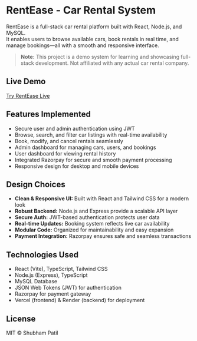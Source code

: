 # RentEase - Car Rental System

RentEase is a full-stack car rental platform built with React, Node.js, and MySQL.  
It enables users to browse available cars, book rentals in real time, and manage bookings—all with a smooth and responsive interface.

> **Note:** This project is a demo system for learning and showcasing full-stack development. Not affiliated with any actual car rental company.

## Live Demo

[Try RentEase Live](https://rent-ease-site.vercel.app/)  

## Features Implemented

- Secure user and admin authentication using JWT  
- Browse, search, and filter car listings with real-time availability  
- Book, modify, and cancel rentals seamlessly  
- Admin dashboard for managing cars, users, and bookings  
- User dashboard for viewing rental history  
- Integrated Razorpay for secure and smooth payment processing  
- Responsive design for desktop and mobile devices  

## Design Choices

- **Clean & Responsive UI:** Built with React and Tailwind CSS for a modern look  
- **Robust Backend:** Node.js and Express provide a scalable API layer  
- **Secure Auth:** JWT-based authentication protects user data  
- **Real-time Updates:** Booking system reflects live car availability  
- **Modular Code:** Organized for maintainability and easy expansion  
- **Payment Integration:** Razorpay ensures safe and seamless transactions  

## Technologies Used

- React (Vite), TypeScript, Tailwind CSS  
- Node.js (Express), TypeScript  
- MySQL Database  
- JSON Web Tokens (JWT) for authentication  
- Razorpay for payment gateway  
- Vercel (frontend) & Render (backend) for deployment  

## License

MIT © Shubham Patil
